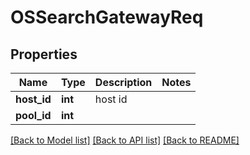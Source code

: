 # OSSearchGatewayReq

## Properties
Name | Type | Description | Notes
------------ | ------------- | ------------- | -------------
**host_id** | **int** | host id | 
**pool_id** | **int** |  | 

[[Back to Model list]](../README.md#documentation-for-models) [[Back to API list]](../README.md#documentation-for-api-endpoints) [[Back to README]](../README.md)



